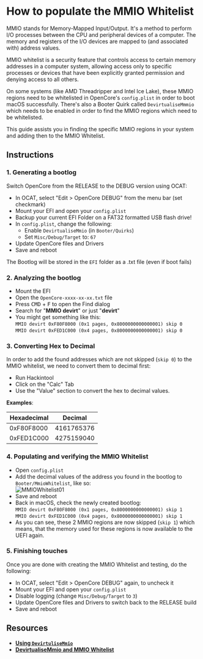 # How to populate the MMIO Whitelist

MMIO stands for Memory-Mapped Input/Output. It's a method to perform I/O processes between the CPU and peripheral devices of a computer. The memory and registers of the I/O devices are mapped to (and associated with) address values. 

MMIO whitelist is a security feature that controls access to certain memory addresses in a computer system, allowing access only to specific processes or devices that have been explicitly granted permission and denying access to all others.

On some systems (like AMD Threadripper and Intel Ice Lake), these MMIO regions need to be whitelisted in OpenCore's `config.plist` in order to boot macOS successfully. There's also a Booter Quirk called `DevirtualiseMmmio` which needs to be enabled in order to find the MMIO regions which need to be whitelisted.

This guide assists you in finding the specific MMIO regions in your system and adding then to the MMIO Whitelist.

## Instructions

### 1. Generating a bootlog
Switch OpenCore from the RELEASE to the DEBUG version using OCAT:

- In OCAT, select "Edit > OpenCore DEBUG" from the menu bar (set checkmark)
- Mount your EFI and open your `config.plist`
- Backup your current EFI Folder on a FAT32 formatted USB flash drive!
- In `config.plist`, change the following:
	- Enable `DevirtualiseMmio` (in `Booter/Quirks`)
	- Set `Misc/Debug/Target` to: `67`
- Update OpenCore files and Drivers
- Save and reboot

The Bootlog will be stored in the `EFI` folder as a .txt file (even if boot fails)

### 2. Analyzing the bootlog
- Mount the EFI 
- Open the `OpenCore-xxxx-xx-xx.txt` file
- Press <kbd>CMD</kbd> + <kbd>F</kbd> to open the Find dialog
- Search for "**MMIO devirt**" or just "**devirt**"
- You might get something like this: </br>
	`MMIO devirt 0xF80F8000 (0x1 pages, 0x8000000000000001) skip 0` </br>
	`MMIO devirt 0xFED1C000 (0x4 pages, 0x8000000000000001) skip 0`

### 3. Converting Hex to Decimal
In order to add the found addresses which are not skipped (`skip 0`) to the MMIO whitelist, we need to convert them to decimal first:

- Run Hackintool
- Click on the "Calc" Tab
- Use the "Value" section to convert the hex to decimal values.

**Examples**:

Hexadecimal | Decimal
------------|----------
0xF80F8000 | 4161765376
0xFED1C000 | 4275159040

### 4. Populating and verifying the MMIO Whitelist
- Open `config.plist`
- Add the decimal values of the address you found in the bootlog to `Booter/MmioWhitelist`, like so:</br>![MMIOWhitelist01](https://user-images.githubusercontent.com/76865553/205931912-fee2d569-3265-47fb-a493-4c9556658805.png)
- Save and reboot
- Back in macOS, check the newly created bootlog:</br>
	`MMIO devirt 0xF80F8000 (0x1 pages, 0x8000000000000001) skip 1`</br>
	`MMIO devirt 0xFED1C000 (0x4 pages, 0x8000000000000001) skip 1`
- As you can see, these 2 MMIO regions are now skipped (`skip 1`) which means, that the memory used for these regions is now available to the UEFI again.

### 5. Finishing touches
Once you are done with creating the MMIO Whitelist and testing, do the following:

- In OCAT, select "Edit > OpenCore DEBUG" again, to uncheck it
- Mount your EFI and open your `config.plist`
- Disable logging (change `Misc/Debug/Target` to `3`)
- Update OpenCore files and Drivers to switch back to the RELEASE build
- Save and reboot

## Resources
- [**Using `DevirtuliseMmio`**](https://caizhiyuan.gitee.io/opencore-install-guide/extras/kaslr-fix.html#using-devirtualisemmio)
- [**DevirtualiseMmio and MMIO Whitelist**](https://www.macos86.it/topic/5511-let-talk-aboutdevirtualise-mmio-quirk-and-mmio-whitelist/)
